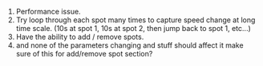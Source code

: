 1. Performance issue.
2. Try loop through each spot many times to capture speed change at long time
scale. (10s at spot 1, 10s at spot 2, then jump back to spot 1, etc...)
3. Have the ability to add / remove spots.
4. and none of the parameters changing and stuff should affect it make sure of this for add/remove spot section?
